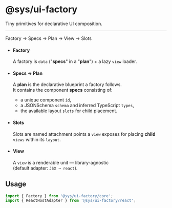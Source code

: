 # @sys/ui-factory

Tiny primitives for declarative UI composition.  

----
Factory → Specs → Plan → View → Slots

- #### Factory
  A factory is `data` ("**specs**" in a "**plan**") + a lazy `view` loader.  

- #### Specs → Plan
  A **plan** is the declarative blueprint a factory follows.  
  It contains the component **specs** consisting of:  
  - a unique component `id`, 
  - a JSONSchema `schema` and inferred TypeScript `types`,
  - the available layout `slots` for child placement.

- #### Slots
  Slots are named attachment points a `view` exposes for placing **child** `views` within its `layout`.

- #### View
  A `view` is a renderable unit — library-agnostic  
  (default adapter: `JSX → react`).



## Usage
```ts
import { Factory } from '@sys/ui-factory/core';
import { ReactHostAdapter } from '@sys/ui-factory/react';
```
